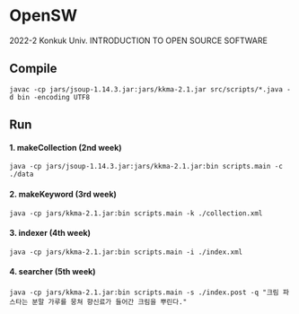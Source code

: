 # OpenSW
2022-2 Konkuk Univ. INTRODUCTION TO OPEN SOURCE SOFTWARE

## Compile
```
javac -cp jars/jsoup-1.14.3.jar:jars/kkma-2.1.jar src/scripts/*.java -d bin -encoding UTF8
```
## Run
#### 1. makeCollection (2nd week)
```
java -cp jars/jsoup-1.14.3.jar:jars/kkma-2.1.jar:bin scripts.main -c ./data
```
#### 2. makeKeyword (3rd week)
```
java -cp jars/kkma-2.1.jar:bin scripts.main -k ./collection.xml
```
#### 3. indexer (4th week)
```
java -cp jars/kkma-2.1.jar:bin scripts.main -i ./index.xml
```
#### 4. searcher (5th week)
```
java -cp jars/kkma-2.1.jar:bin scripts.main -s ./index.post -q "크림 파스타는 분말 가루를 뭉쳐 향신료가 들어간 크림을 뿌린다."
```
